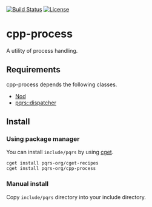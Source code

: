 [![Build Status](https://github.com/pqrs-org/cpp-process/workflows/CI/badge.svg)](https://github.com/pqrs-org/cpp-process/actions)
[![License](https://img.shields.io/badge/license-Boost%20Software%20License-blue.svg)](https://github.com/pqrs-org/cpp-process/blob/main/LICENSE.md)

# cpp-process

A utility of process handling.

## Requirements

cpp-process depends the following classes.

- [Nod](https://github.com/fr00b0/nod)
- [pqrs::dispatcher](https://github.com/pqrs-org/cpp-dispatcher)

## Install

### Using package manager

You can install `include/pqrs` by using [cget](https://github.com/pfultz2/cget).

```shell
cget install pqrs-org/cget-recipes
cget install pqrs-org/cpp-process
```

### Manual install

Copy `include/pqrs` directory into your include directory.
